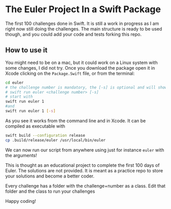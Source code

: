 # The Euler Project In a Swift Package

The first 100 challenges done in Swift. It is still a work in progress as I am right now still doing the challenges.
The main structure is ready to be used though, and you could add your code and tests forking this repo.

## How to use it

You might need to be on a mac, but it could work on a Linux system with some changes, I did not try.
Once you download the package open it in Xcode clicking on the `Package.Swift` file, or from the terminal:

```bash
cd euler 
# the challenge number is mandatory, the [-s] is optional and will show the solution if entered 
# swift run euler <challenge number> [-s]
# start with 
swift run euler 1
#and
swift run euler 1 [-s]
```
As you see it works from the command line and in Xcode. It can be compiled as executable with 

```bash
swift build --configuration release
cp .build/release/euler /usr/local/bin/euler

```

We can now run our script from anywhere using just for instance `euler` with the arguments!

This is thought as an educational project to complete the first 100 days of Euler. The solutions are not provided.
It is meant as a practice repo to store your solutions and become a better coder.

Every challenge has a folder with the challenge+number as a class. Edit that folder and the class to run your challenges

Happy coding! 

<!-- I will add my solution in different branches, so the master branch will be always 'blank' like a canvas.
 -->
